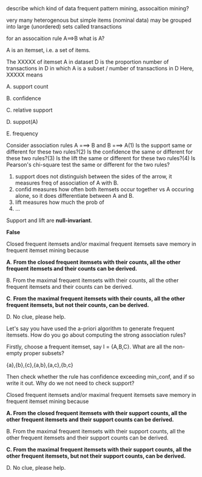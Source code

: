 ##  



describe which kind of data frequent pattern mining, assocaition mining?

very many heterogenous but simple items (nominal data) may be grouped into large (unordered) sets called transactions



for an assocaition rule A==>B what is A?

A is an itemset, i.e. a set of items. 



The XXXXX of itemset A in dataset D is the proportion number of transactions in D in which A is a subset / number of transactions in D
Here, XXXXX means

A. support count

B. confidence

C. relative support

D. suppot(A)

E. frequency



Consider association rules A ===> B and B ===> A(1) Is the support same or different for these two rules?(2) Is the confidence the same or different for these two rules?(3) Is the lift the same or different for these two rules?(4) Is Pearson's chi-square test the same or different for the two rules?

1. support does not distinguish between the sides of the arrow, it measures freq of association of A with B.
2. confid measures how often both itemsets occur together vs A occuring alone, so it does differentiate between A and B.
3. lift measures how much the prob of 
4. ...



Support and lift are **null-invariant**.

**False**



Closed frequent itemsets and/or maximal frequent itemsets save memory in frequent itemset mining because

**A**. **From the closed frequent itemsets with their counts, all the other frequent itemsets and their counts can be derived.**

B. From the maximal frequent itemsets with their counts, all the other frequent itemsets and their counts can be derived.

**C**. **From the maximal frequent itemsets with their counts, all the other frequent itemsets, but not their counts, can be derived.**

D. No clue, please help.



Let's say you have used the a-priori algorithm to generate frequent itemsets. How do you go about computing the strong association rules? 

Firstly, choose a frequent itemset, say  I = {A,B,C}. What are all the non-empty proper subsets?

{a},{b},{c},{a,b},{a,c},{b,c}



Then check whether the rule has confidence exceeding min_conf, and if so write it out.  Why do we not need to check support?





Closed frequent itemsets and/or maximal frequent itemsets save memory in frequent itemset mining because

**A. From the closed frequent itemsets with their support counts, all the other frequent itemsets and their support counts can be derived.**

B. From the maximal frequent itemsets with their support counts, all the other frequent itemsets and their  support counts can be derived.

**C. From the maximal frequent itemsets with their support counts, all the other frequent itemsets, but not their support counts, can be derived.**

D. No clue, please help.